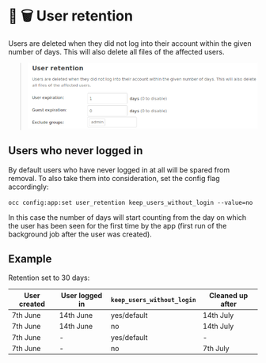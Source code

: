 # 👤 🗑 User retention

Users are deleted when they did not log into their account within the given number of days. This will also delete all files of the affected users.

> ![Screenshot of the admin settings](docs/screenshot.png)

## Users who never logged in

By default users who have never logged in at all will be spared from removal. To also take them into consideration, set the config flag accordingly:

`occ config:app:set user_retention keep_users_without_login --value=no`

In this case the number of days will start counting from the day on which the user has been seen for the first time by the app (first run of the background job after the user was created).

## Example

Retention set to 30 days:

User created | User logged in | `keep_users_without_login` | Cleaned up after
---|---|---|---
7th June | 14th June | yes/default | 14th July
7th June | 14th June | no | 14th July
7th June | - | yes/default | -
7th June | - | no | 7th July
